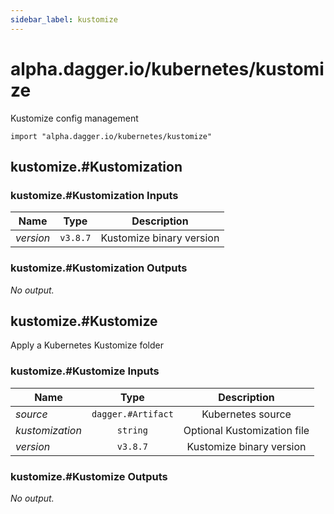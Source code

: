 ```yaml
---
sidebar_label: kustomize
---
```


# alpha.dagger.io/kubernetes/kustomize

Kustomize config management

```cue
import "alpha.dagger.io/kubernetes/kustomize"
```

## kustomize.#Kustomization

### kustomize.#Kustomization Inputs

| Name             | Type              | Description                |
| -------------    |:-------------:    |:-------------:             |
|*version*         | `v3.8.7`          |Kustomize binary version    |

### kustomize.#Kustomization Outputs

_No output._

## kustomize.#Kustomize

Apply a Kubernetes Kustomize folder

### kustomize.#Kustomize Inputs

| Name              | Type                  | Description                   |
| -------------     |:-------------:        |:-------------:                |
|*source*           | `dagger.#Artifact`    |Kubernetes source              |
|*kustomization*    | `string`              |Optional Kustomization file    |
|*version*          | `v3.8.7`              |Kustomize binary version       |

### kustomize.#Kustomize Outputs

_No output._
